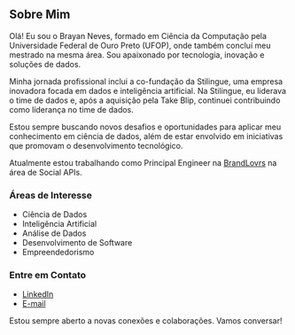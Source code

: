 ## Sobre Mim

Olá! Eu sou o Brayan Neves, formado em Ciência da Computação pela Universidade Federal de Ouro Preto (UFOP), onde também concluí meu mestrado na mesma área. Sou apaixonado por tecnologia, inovação e soluções de dados.

Minha jornada profissional inclui a co-fundação da Stilingue, uma empresa inovadora focada em dados e inteligência artificial. Na Stilingue, eu liderava o time de dados e, após a aquisição pela Take Blip, continuei contribuindo como líderança no time de dados.

Estou sempre buscando novos desafios e oportunidades para aplicar meu conhecimento em ciência de dados, além de estar envolvido em iniciativas que promovam o desenvolvimento tecnológico.

Atualmente estou trabalhando como Principal Engineer na [BrandLovrs](https://brandlovrs.com) na área de Social APIs.

### Áreas de Interesse

- Ciência de Dados
- Inteligência Artificial
- Análise de Dados
- Desenvolvimento de Software
- Empreendedorismo

### Entre em Contato

- [LinkedIn](https://www.linkedin.com/in/brayanneves/)
- [E-mail](mailto:bneves.advisor@gmail.com)

Estou sempre aberto a novas conexões e colaborações. Vamos conversar!
